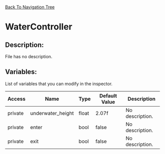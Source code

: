 [Back To Navigation Tree](https://wesleywh.github.io/githubpages/docs/navigation.html)
# WaterController

## Description:
File has no description.

## Variables:
List of variables that you can modify in the inspector.

|Access|Name|Type|Default Value|Description|
|---|---|---|---|---|
|private|underwater_height|float|2.07f|No description.|
|private|enter|bool|false|No description.|
|private|exit|bool|false|No description.|
